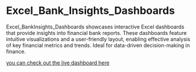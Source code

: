 # Excel_Bank_Insights_Dashboards
Excel_BankInsights_Dashboards showcases interactive Excel dashboards that provide insights into financial bank reports. These dashboards feature intuitive visualizations and a user-friendly layout, enabling effective analysis of key financial metrics and trends. Ideal for data-driven decision-making in finance.


[you can check out the live dashboard here](https://onedrive.live.com/personal/d32c04e2f2797e73/_layouts/15/Doc.aspx?resid=D32C04E2F2797E73!s045e8ed4374744d5a356e5fcc2103ad6&cid=d32c04e2f2797e73&migratedtospo=true&app=Excel)
